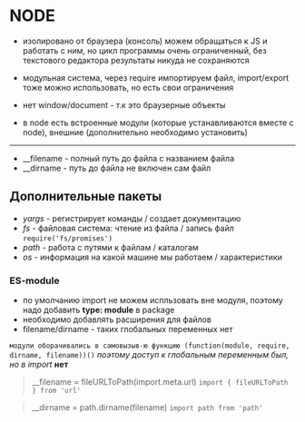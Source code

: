 # NODE

-   изолировано от браузера (консоль) можем обращаться к JS и работать с ним,
    но цикл программы очень ограниченный,
    без текстового редактора результаты никуда не сохраняются

-   модульная система, через require импортируем файл,
    import/export тоже можно использовать, но есть свои ограничения

-   нет window/document - т.к это браузерные объекты

-   в node есть встроенные модули (которые устанавливаются вместе с node),
    внешние (дополнительно необходимо установить)

---

-   \_\_filename - полный путь до файла с названием файла
-   \_\_dirname - путь до файла не включен сам файл

## Дополнительные пакеты

-   _yargs_ - регистрирует команды / создает документацию
-   _fs_ - файловая система: чтение из файла / запись файл `require('fs/promises') `
-   _path_ - работа с путями к файлам / каталогам
-   _os_ - информация на какой машине мы работаем / характеристики

### ES-module

-   по умолчанию import не можем испльзовать вне модуля, поэтому надо добавить **type: module** в package
-   необходимо добавлять расширения для файлов
-   filename/dirname - таких глобальных переменных нет

`модули оборачивались в самовызыв-ю функцию (function(module, require, dirname, filename))()`
_поэтому доступ к глобальным переменным был, но в import_ **нет**

> \_\_filename = fileURLToPath(import.meta.url) `import { fileURLToPath } from 'url'`

> \_\_dirname = path.dirname(filename) `import path from 'path'`
